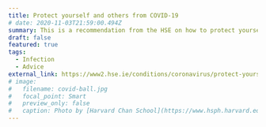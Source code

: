 ```yaml
---
title: Protect yourself and others from COVID-19
# date: 2020-11-03T21:59:00.494Z
summary: This is a recommendation from the HSE on how to protect yourself and others from infection.
draft: false
featured: true
tags:
  - Infection
  - Advice
external_link: https://www2.hse.ie/conditions/coronavirus/protect-yourself-and-others.html
# image:
#   filename: covid-ball.jpg
#   focal_point: Smart
#   preview_only: false
#   caption: Photo by [Harvard Chan School](https://www.hsph.harvard.edu/news/features/coronavirus-wuhan-china-lipsitch/)
---
```

